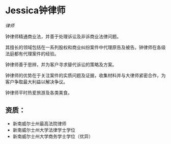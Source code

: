 Jessica钟律师
======

*律师*

钟律师精通商业法，并善于处理诉讼及非诉商业法律问题。

其擅长的领域包括在一系列股权和商业纠纷案件中代理原告及被告。钟律师在各级法庭都有代理案件的经验。

钟律师善于思辨，并为客户寻求替代诉讼的策略及方案。

钟律师的优势在于关注案件的实质问题及证据，收集材料并与大律师紧密合作，为客户争取最大利益以解决争议。

钟律师平时热爱旅游及各类美食。

资质：
------

- 新南威尔士州最高法院律师
- 新南威尔士州大学法律学士学位
- 新南威尔士州大学商务学士学位（优异）